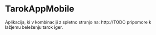 # TarokAppMobile
Aplikacija, ki v kombinaciji z spletno stranjo na: http://TODO pripomore k lažjemu beleženju tarok iger.
